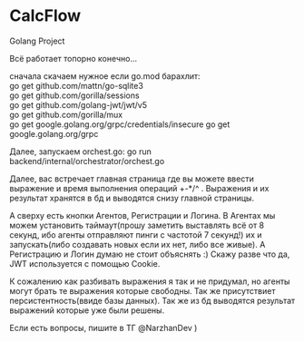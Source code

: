 # CalcFlow
Golang Project

Всё работает топорно конечно...

cначала скачаем нужное если go.mod барахлит:  
go get github.com/mattn/go-sqlite3  
go get github.com/gorilla/sessions  
go get github.com/golang-jwt/jwt/v5  
go get github.com/gorilla/mux  
go get google.golang.org/grpc/credentials/insecure 
go get google.golang.org/grpc

Далее, запускаем orchest.go: 
go run backend/internal/orchestrator/orchest.go   

Далее, вас встречает главная страница где вы можете ввести выражение и время выполнения операций +-*/^ . Выражения и их результат хранятся в бд и выводятся снизу главной страницы.     

А сверху есть кнопки Агентов, Регистрации и Логина. В Агентах мы можем установить таймаут(прошу заметить выставлять всё от 8 секунд, ибо агенты отправляют пинги с частотой 7 секунд!) их и запускать(либо создавать новых если их нет, либо все живые). А Регистрацию и Логин думаю не стоит объяснять :) Скажу разве что да, JWT используется с помощью Cookie.    

К сожалению как разбивать выражения я так и не придумал, но агенты могут брать те выражения которые свободны. Так же присутствиет персистентность(ввиде базы данных). Так же из бд выводятся результат выражений которые уже были решены.   


Если есть вопросы, пишите в ТГ @NarzhanDev )
